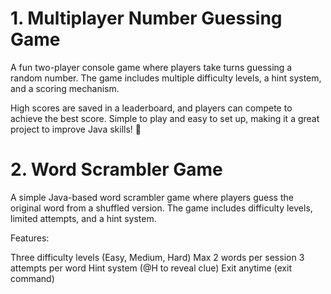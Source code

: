 # 1. Multiplayer Number Guessing Game  

A fun two-player console game where players take turns guessing a random number. The game includes multiple difficulty levels, a hint system, and a scoring mechanism.  

High scores are saved in a leaderboard, and players can compete to achieve the best score. Simple to play and easy to set up, making it a great project to improve Java skills! 🚀

# 2. Word Scrambler Game
A simple Java-based word scrambler game where players guess the original word from a shuffled version. The game includes difficulty levels, limited attempts, and a hint system.

Features:

Three difficulty levels (Easy, Medium, Hard)
Max 2 words per session
3 attempts per word
Hint system (@H to reveal clue)
Exit anytime (exit command)
